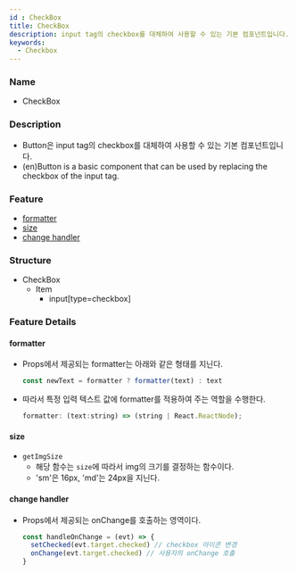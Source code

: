 ```yaml
---
id : CheckBox
title: CheckBox
description: input tag의 checkbox를 대체하여 사용할 수 있는 기본 컴포넌트입니다.
keywords:
  - Checkbox
---
```


### Name
* CheckBox

### Description
* Button은 input tag의 checkbox를 대체하여 사용할 수 있는 기본 컴포넌트입니다.
* (en)Button is a basic component that can be used by replacing the checkbox of the input tag.

### Feature
  - [formatter](#formatter)
  - [size](#size)
  - [change handler](#change-handler)
  
### Structure
  - CheckBox
    - Item
      - input[type=checkbox]

### Feature Details

#### formatter
- Props에서 제공되는 formatter는 아래와 같은 형태를 지닌다.
  ```javascript
  const newText = formatter ? formatter(text) : text
  ```
- 따라서 특정 입력 텍스트 값에 formatter를 적용하여 주는 역할을 수행한다.
  ```javascript
  formatter: (text:string) => (string | React.ReactNode);
  ```

#### size
- `getImgSize`
  - 해당 함수는 `size`에 따라서 img의 크기를 결정하는 함수이다.
  - 'sm'은 16px, 'md'는 24px을 지닌다.

#### change handler
- Props에서 제공되는 onChange를 호출하는 영역이다.
  ```javascript
  const handleOnChange = (evt) => {
    setChecked(evt.target.checked) // checkbox 아이콘 변경
    onChange(evt.target.checked) // 사용자의 onChange 호출
  }
  ```